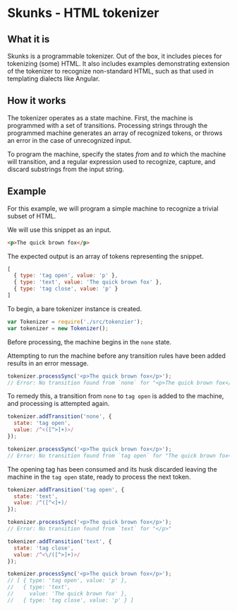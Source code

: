 # Skunks - HTML tokenizer

## What it is

Skunks is a programmable tokenizer. Out of the box, it includes pieces for tokenizing (some) HTML. It also includes examples demonstrating extension of the tokenizer to recognize non-standard HTML, such as that used in templating dialects like Angular.

## How it works

The tokenizer operates as a state machine. First, the machine is programmed with a set of transitions. Processing strings through the programmed machine generates an array of recognized tokens, or throws an error in the case of unrecognized input.

To program the machine, specify the states *from* and *to* which the machine will transition, and a regular expression used to recognize, capture, and discard substrings from the input string.

## Example

For this example, we will program a simple machine to recognize a trivial subset of HTML.

We will use this snippet as an input.

```html
<p>The quick brown fox</p>
```

The expected output is an array of tokens representing the snippet.

```javascript
[
  { type: 'tag open', value: 'p' },
  { type: 'text', value: 'The quick brown fox' },
  { type: 'tag close', value: 'p' }
]
```

To begin, a bare tokenizer instance is created.

```javascript
var Tokenizer = require('./src/tokenzier');
var tokenizer = new Tokenizer();
```

Before processing, the machine begins in the `none` state.

Attempting to run the machine before any transition rules have been added results in an error message.

```javascript
tokenizer.processSync('<p>The quick brown fox</p>');
// Error: No transition found from `none` for "<p>The quick brown fox</p>"
```

To remedy this, a transition from `none` to `tag open` is added to the machine, and processing is attempted again.

```javascript
tokenizer.addTransition('none', {
  state: 'tag open',
  value: /^<([^>]+)>/
});

tokenizer.processSync('<p>The quick brown fox</p>');
// Error: No transition found from `tag open` for "The quick brown fox</p>"
```

The opening tag has been consumed and its husk discarded leaving the machine in the `tag open` state, ready to process the next token.

```javascript
tokenizer.addTransition('tag open', {
  state: 'text',
  value: /^([^<]+)/
});

tokenizer.processSync('<p>The quick brown fox</p>');
// Error: No transition found from `text` for "</p>"

tokenizer.addTransition('text', {
  state: 'tag close',
  value: /^<\/([^>]+)>/
});

tokenizer.processSync('<p>The quick brown fox</p>');
// [ { type: 'tag open', value: 'p' },
//   { type: 'text',
//     value: 'The quick brown fox' },
//   { type: 'tag close', value: 'p' } ]
```
